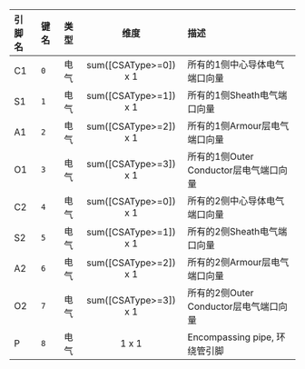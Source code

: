 <!--
DO NOT EDIT THIS FILE DIRECTLY.
This file is generated by tools/comp-docs.js.
All changes will be overwritten by regeneration.
-->

<slot class="model-pins">

| 引脚名 | 键名 | 类型 | 维度 | 描述 |
|:------ |:---- |:----:|:----:|:---- |
| C1 | `0` | 电气 | sum([CSAType>=0]) x 1 | 所有的1侧中心导体电气端口向量 |
| S1 | `1` | 电气 | sum([CSAType>=1]) x 1 | 所有的1侧Sheath电气端口向量 |
| A1 | `2` | 电气 | sum([CSAType>=2]) x 1 | 所有的1侧Armour层电气端口向量 |
| O1 | `3` | 电气 | sum([CSAType>=3]) x 1 | 所有的1侧Outer Conductor层电气端口向量 |
| C2 | `4` | 电气 | sum([CSAType>=0]) x 1 | 所有的2侧中心导体电气端口向量 |
| S2 | `5` | 电气 | sum([CSAType>=1]) x 1 | 所有的2侧Sheath电气端口向量 |
| A2 | `6` | 电气 | sum([CSAType>=2]) x 1 | 所有的2侧Armour层电气端口向量 |
| O2 | `7` | 电气 | sum([CSAType>=3]) x 1 | 所有的2侧Outer Conductor层电气端口向量 |
| P | `8` | 电气 | 1 x 1 | Encompassing pipe, 环绕管引脚 |

</slot>
